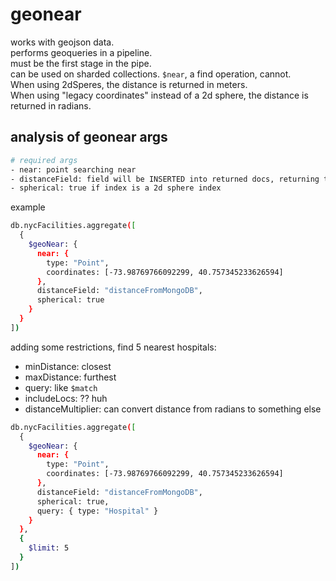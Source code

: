 # geonear
works with geojson data.  
performs geoqueries in a pipeline.  
must be the first stage in the pipe.  
can be used on sharded collections. `$near`, a find operation, cannot.  
When using 2dSperes, the distance is returned in meters.  
When using "legacy coordinates" instead of a 2d sphere, the distance is returned in radians.  


## analysis of geonear args
```bash
# required args
- near: point searching near
- distanceField: field will be INSERTED into returned docs, returning the distance fromthe `near` fal  
- spherical: true if index is a 2d sphere index
```

example
```bash
db.nycFacilities.aggregate([
  {
    $geoNear: {
      near: {
        type: "Point",
        coordinates: [-73.98769766092299, 40.757345233626594]
      },
      distanceField: "distanceFromMongoDB",
      spherical: true
    }
  }
])
```
adding some restrictions, find 5 nearest hospitals: 
- minDistance: closest
- maxDistance: furthest
- query: like `$match`
- includeLocs: ?? huh
- distanceMultiplier: can convert distance from radians to something else

```bash
db.nycFacilities.aggregate([
  {
    $geoNear: {
      near: {
        type: "Point",
        coordinates: [-73.98769766092299, 40.757345233626594]
      },
      distanceField: "distanceFromMongoDB",
      spherical: true,
      query: { type: "Hospital" }
    }
  },
  {
    $limit: 5
  }
])
```
